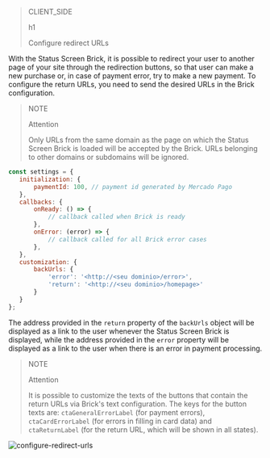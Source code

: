 > CLIENT_SIDE
>
> h1
>
> Configure redirect URLs

With the Status Screen Brick, it is possible to redirect your user to another page of your site through the redirection buttons, so that user can make a new purchase or, in case of payment error, try to make a new payment. To configure the return URLs, you need to send the desired URLs in the Brick configuration.

> NOTE
>
> Attention
>
> Only URLs from the same domain as the page on which the Status Screen Brick is loaded will be accepted by the Brick. URLs belonging to other domains or subdomains will be ignored.

```javascript
const settings = {
   initialization: {
       paymentId: 100, // payment id generated by Mercado Pago
   },
   callbacks: {
       onReady: () => {
           // callback called when Brick is ready
       },
       onError: (error) => {
           // callback called for all Brick error cases
       },
   },
   customization: {
       backUrls: {
           'error': '<http://<seu dominio>/error>',
           'return': '<http://<seu dominio>/homepage>'
       }
   }
};
```

The address provided in the `return` property of the `backUrls` object will be displayed as a link to the user whenever the Status Screen Brick is displayed, while the address provided in the `error` property will be displayed as a link to the user when there is an error in payment processing.

> NOTE
>
> Attention
>
> It is possible to customize the texts of the buttons that contain the return URLs via Brick's text configuration. The keys for the button texts are: `ctaGeneralErrorLabel` (for payment errors), `ctaCardErrorLabel` (for errors in filling in card data) and `ctaReturnLabel` (for the return URL, which will be shown in all states).

![configure-redirect-urls](checkout-bricks/configure-redirect-urls-en.jpg)